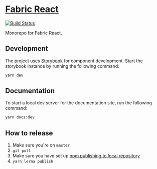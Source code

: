 # [Fabric React](https://pages.github.schibsted.io/finn/fabric-react/)

[![Build Status](https://travis.schibsted.io/finn/fabric-react.svg?token=c2i7RTPCstzjYPkxuoGG&branch=master)](https://travis.schibsted.io/finn/fabric-react)

Monorepo for Fabric React.

## Development

The project uses [Storybook](https://storybook.js.org/) for component
development. Start the storybook instance by running the following command:

```sh
yarn dev
```

## Documentation

To start a local dev server for the documentation site, run the following
command:

```sh
yarn docs:dev
```

## How to release

1. Make sure you're on `master`
2. `git pull`
3. Make sure you have set up
   [npm publishing to local repository](https://confluence.schibsted.io/display/FINNWEB/How+to+publish+to+our+local+NPM+registry)
4. `yarn lerna publish`
